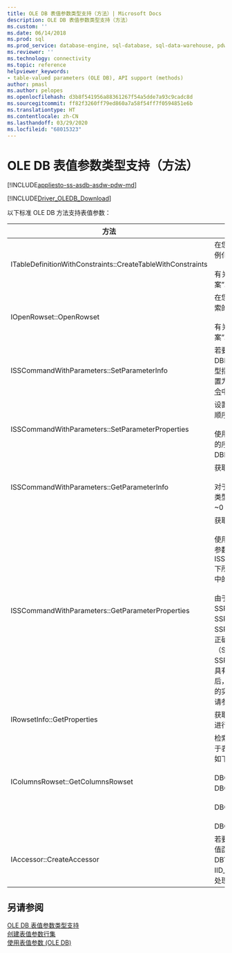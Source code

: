 ```yaml
---
title: OLE DB 表值参数类型支持（方法）| Microsoft Docs
description: OLE DB 表值参数类型支持（方法）
ms.custom: ''
ms.date: 06/14/2018
ms.prod: sql
ms.prod_service: database-engine, sql-database, sql-data-warehouse, pdw
ms.reviewer: ''
ms.technology: connectivity
ms.topic: reference
helpviewer_keywords:
- table-valued parameters (OLE DB), API support (methods)
author: pmasl
ms.author: pelopes
ms.openlocfilehash: d3b8f541956a88361267f54a5dde7a93c9cadc8d
ms.sourcegitcommit: ff82f3260ff79ed860a7a58f54ff7f0594851e6b
ms.translationtype: HT
ms.contentlocale: zh-CN
ms.lasthandoff: 03/29/2020
ms.locfileid: "68015323"
---
```

# <a name="ole-db-table-valued-parameter-type-support-methods"></a>OLE DB 表值参数类型支持（方法）
[!INCLUDE[appliesto-ss-asdb-asdw-pdw-md](../../../includes/appliesto-ss-asdb-asdw-pdw-md.md)]

[!INCLUDE[Driver_OLEDB_Download](../../../includes/driver_oledb_download.md)]

  以下标准 OLE DB 方法支持表值参数：  
  
|方法|表值参数支持|  
|------------|-------------------------------------|  
|ITableDefinitionWithConstraints::CreateTableWithConstraints|在您了解表值参数的类型信息并且希望基于该类型信息实例化表值参数行集对象时使用。<br /><br /> 有关详细信息，请参阅[表值参数行集创建](../../oledb/ole-db-table-valued-parameters/table-valued-parameter-rowset-creation.md)中的“静态方案”。|  
|IOpenRowset::OpenRowset|在您不了解表值参数的类型信息并且希望基于从服务器检索的元数据信息实例化表值参数行集对象时使用。<br /><br /> 有关详细信息，请参阅[表值参数行集创建](../../oledb/ole-db-table-valued-parameters/table-valued-parameter-rowset-creation.md)中的“动态方案”。|  
|ISSCommandWithParameters::SetParameterInfo|若要指定表值参数命令参数，使用者应在 DBPARAMBINDINFO 结构的 pwszName 成员中将参数类型指定为“table”或“DBTYPE_TABLE”  。 ulParamSize  设置为 ~0。 有关详细信息，请参阅[执行包含表值参数的命令](../../oledb/ole-db-table-valued-parameters/executing-commands-containing-table-valued-parameters.md)中的“表值参数规范”。|  
|ISSCommandWithParameters::SetParameterProperties|设置特定于表值参数的属性，如架构名称、类型名称、列顺序和默认列。<br /><br /> 使用者在 SSPARAMPROPS 结构的 iOrdinal 中指定参数的序号  。 请求的属性集为 DBPROPSET_SQLSERVERPARAMETER。|  
|ISSCommandWithParameters::GetParameterInfo|获取某一指定命令的所有参数的类型。<br /><br /> 对于表值参数，DBPARAMINFO 结构中的 wType 字段的类型为 DBTYPE_TABLE  。 ulParamSize 字段将设置为 ~0 以指示未知长度  。|  
|ISSCommandWithParameters::GetParameterProperties|获取 DBTYPE_TABLE 类型的参数的附加类型信息。<br /><br /> 使用者在 SSPARAMPROPS 结构的 iOrdinal 成员中指定参数的序号  。 使用者可以请求 ISSCommandWithParameters::SetParameterProperties 下所列的 DBPROPSET_SQLSERVERPARAMETER 属性集中的任意属性。<br /><br /> 由于使用者不清楚表值参数类型，访问接口必须将 SSPROP_PARAM_TYPE_TYPENAME、SSPROP_PARAM_TYPE_SCHEMANAME 和 SSPROP_PARAM_TYPE_CATALOGNAME 设置为各自的正确值。 其余属性（SSPROP_PARAM_TABLE_DEFAULT_COLUMNS 和 SSPROP_PARAM_TABLE_COLUMN_SORT_ORDER）将具有各自的默认值。 在使用者发现表值参数类型名称之后，它使用 IOpenRowset::OpenRowset 创建此表值参数的实例，同时指定表值参数类型的名称。 有关详细信息，请参阅[表值参数类型发现](../../oledb/ole-db-table-valued-parameters/table-valued-parameter-type-discovery.md)。|  
|IRowsetInfo::GetProperties|获取表值参数行集属性。 使用者可以使用这些属性对绑定进行最佳设置。|  
|IColumnsRowset::GetColumnsRowset|检索有关 [!INCLUDE[ssNoVersion](../../../includes/ssnoversion-md.md)] 表的元数据信息。 对于表值参数，同一接口提供有关各列的详细元数据信息，如下所示：<br /><br /> DBCOLUMN_FLAGS 通过 DBCOLUMNFLAGS_ISNULLABLE 位指示为空性。<br /><br /> DBCOLUMN_ISUNIQUE 指示列是否为标识列。<br /><br /> DBCOLUMN_COMPUTEMODE 指示是否可计算列。|  
|IAccessor::CreateAccessor|若要将表值参数行集对象绑定到命令参数，应创建一个取值函数，并将该函数的 wType 成员设置为 DBTYPE_TABLE  。 DBOBJECT 结构将包含 iid 成员中的 IID_IRowset 或其他任何有效行集对象接口  。 其余字段的处理方式类似于 DBTYPE_IUNKNOWN。|  
  
## <a name="see-also"></a>另请参阅  
 [OLE DB 表值参数类型支持](../../oledb/ole-db-table-valued-parameters/ole-db-table-valued-parameter-type-support.md)   
 [创建表值参数行集](../../oledb/ole-db-table-valued-parameters/table-valued-parameter-rowset-creation.md)   
 [使用表值参数 (OLE DB)](../../oledb/ole-db-how-to/use-table-valued-parameters-ole-db.md)  
  
  
